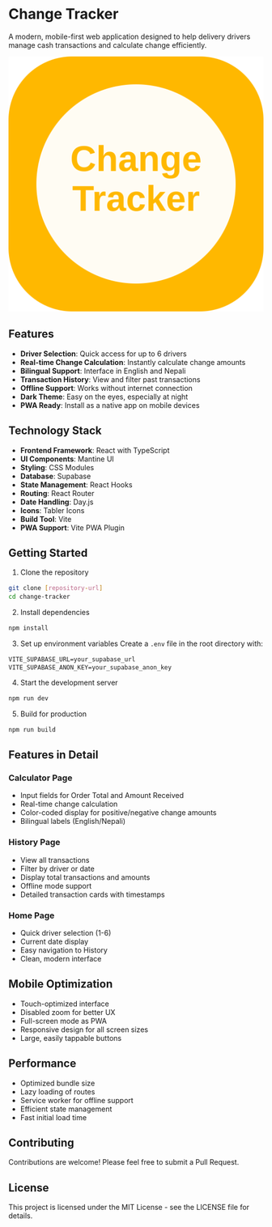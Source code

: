 # Change Tracker

A modern, mobile-first web application designed to help delivery drivers manage cash transactions and calculate change efficiently.

![App Icon](public/icon.svg)

## Features

- **Driver Selection**: Quick access for up to 6 drivers
- **Real-time Change Calculation**: Instantly calculate change amounts
- **Bilingual Support**: Interface in English and Nepali
- **Transaction History**: View and filter past transactions
- **Offline Support**: Works without internet connection
- **Dark Theme**: Easy on the eyes, especially at night
- **PWA Ready**: Install as a native app on mobile devices

## Technology Stack

- **Frontend Framework**: React with TypeScript
- **UI Components**: Mantine UI
- **Styling**: CSS Modules
- **Database**: Supabase
- **State Management**: React Hooks
- **Routing**: React Router
- **Date Handling**: Day.js
- **Icons**: Tabler Icons
- **Build Tool**: Vite
- **PWA Support**: Vite PWA Plugin

## Getting Started

1. Clone the repository

```bash
git clone [repository-url]
cd change-tracker
```

2. Install dependencies

```bash
npm install
```

3. Set up environment variables
   Create a `.env` file in the root directory with:

```env
VITE_SUPABASE_URL=your_supabase_url
VITE_SUPABASE_ANON_KEY=your_supabase_anon_key
```

4. Start the development server

```bash
npm run dev
```

5. Build for production

```bash
npm run build
```

## Features in Detail

### Calculator Page

- Input fields for Order Total and Amount Received
- Real-time change calculation
- Color-coded display for positive/negative change amounts
- Bilingual labels (English/Nepali)

### History Page

- View all transactions
- Filter by driver or date
- Display total transactions and amounts
- Offline mode support
- Detailed transaction cards with timestamps

### Home Page

- Quick driver selection (1-6)
- Current date display
- Easy navigation to History
- Clean, modern interface

## Mobile Optimization

- Touch-optimized interface
- Disabled zoom for better UX
- Full-screen mode as PWA
- Responsive design for all screen sizes
- Large, easily tappable buttons

## Performance

- Optimized bundle size
- Lazy loading of routes
- Service worker for offline support
- Efficient state management
- Fast initial load time

## Contributing

Contributions are welcome! Please feel free to submit a Pull Request.

## License

This project is licensed under the MIT License - see the LICENSE file for details.

